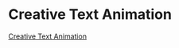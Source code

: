 # Creative Text Animation

[Creative Text Animation](https://www.youtube.com/watch?v=ccO2B40zkv4&ab_channel=OnlineTutorials)
